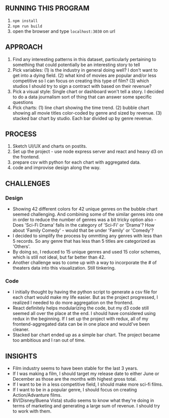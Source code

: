 ## RUNNING THIS PROGRAM
1. `npm install`
2. `npm run build`
3. open the browser and type `localhost:3030` on url


## APPROACH
1. Find any interesting patterns in this dataset, particularly pertaining to something that could potentially be an interesting story to tell
2. Pick variables:
    (1) is the industry in general doing well? I don't want to get into a dying field. 
    (2) what kind of movies are popular and/or less competitive so I can focus on creating this type of film? 
    (3) which studios I should try to sign a contract with based on their revenue?
3. Pick a visual style:
    Single chart or dashboard won't tell a story. I decided to do a data journalism sort of thing that can answer some specific questions
4. Pick charts:
    (1) line chart showing the time trend. 
    (2) bubble chart showing all movie titles color-coded by genre and sized by revenue. 
    (3) stacked bar chart by studio. Each bar divided up by genre revenue.


## PROCESS
1. Sketch UI/UX and charts on postits.
2. Set up the project - use node express server and react and heavy d3 on the frontend.
3. prepare csv with python for each chart with aggregated data.
4. code and improvise design along the way.


## CHALLENGES
### Design
* Showing 42 different colors for 42 unique genres on the bubble chart seemed challenging. And combining some of the similar genres into one in order to reduce the number of genres was a bit tricky option also - Does 'Sci-Fi Drama' falls in the category of 'Sci-Fi' or 'Drama'? How about 'Family Comedy' - would that be under 'Family' or 'Comedy'?
*  I decided to simplify the process by ommtting any genres with less than 5 records. So any genre that has less than 5 titles are categorized as 'Others'.
*  By doing so, I reduced to 15 unique genres and used 15 color schemes, which is still not ideal, but far better than 42.
* Another challenge was to come up with a way to incorporate the # of theaters data into this visualization. Still tinkering.

### Code
* I initially thought by having the python script to generate a csv file for each chart would make my life easier. But as the project progressed, I realized I needed to do more aggregation on the frontend.
* React definitely helps modularizing the code, but my d3 code still seemed all over the place at the end. I should have considered using redux in the beginning. If I set up the project with redux, all of my frontend-aggregated data can be in one place and would've been cleaner. 
* Stacked bar chart ended up as a simple bar chart. The project became too ambitious and I ran out of time.


## INSIGHTS
* Film industry seems to have been stable for the last 3 years.
* If I was making a film, I should target my release date to either June or December as those are the months with highest gross total.
*  If I want to be in a less competitive field, I should make more sci-fi films.
*  If I want to be in a popular genre, I should focus on creating Action/Advanture films. 
*  BV(Disney/Buena Vista) studio seems to know what they're doing in terms of marketing and generating a large sum of revenue. I should try to work with them. 

